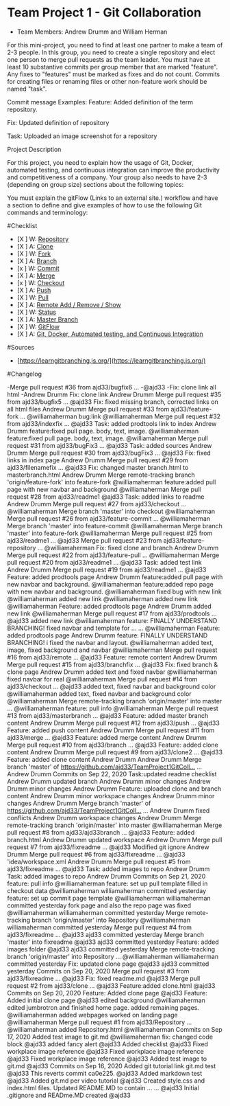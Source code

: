 # Team Project 1 - Git Collaboration

* Team Members: Andrew Drumm and William Herman

For this mini-project, you need to find at least one partner to make a team of 2-3 people.  In this group, you need to create a single repository and elect one person to merge pull requests as the team leader.  You must have at least 10 substantive commits per group member that are marked "feature".  Any fixes to "features" must be marked as fixes and do not count.  Commits for creating files or renaming files or other non-feature work should be named "task".

Commit message Examples:
Feature:  Added definition of the term repository.

Fix: Updated definition of repository

Task: Uploaded an image screenshot for a repository

Project Description

For this project, you need to explain how the usage of Git, Docker, automated testing, and continuous integration can improve the productivity and competitiveness of a company.  Your group also needs to have 2-3 (depending on group size) sections about the following topics:

You must explain the gitFlow (Links to an external site.) workflow and have a section to define and give examples of how to use the following Git commands and terminology:

#Checklist

- [X ] W: [Repository](\Repository.html)
- [X ] A: [Clone](\Clone.html)
- [X ] W: [Fork](\Fork.html)
- [X ] A: [Branch](\Branch.html)
- [x ] W: [Commit](\Commit.html)
- [X ] A: [Merge](\merge.html)
- [x ] W: [Checkout](\Checkout.html)
- [X ] A: [Push](Push.html)
- [X ] W: [Pull](pull.html)
- [X ] A: [Remote Add / Remove / Show](remote.html)
- [X ] W: [Status](status.html)
- [X ] A: [Master Branch](masterbranch.html)
- [X ] W: [GitFlow](gitflow.html)
- [X ] A: [Git, Docker, Automated testing, and Continuous Integration](prodtools.html)

    
#Sources
- [https://learngitbranching.js.org/](https://learngitbranching.js.org/)


#Changelog

-Merge pull request #36 from ajd33/bugfix6 …
-@ajd33
-Fix: clone link all html
-Andrew Drumm
Fix: clone link
Andrew Drumm
Merge pull request #35 from ajd33/bugfix5 …
@ajd33
Fix: fixed missing branch, corrected links on all html files
Andrew Drumm
Merge pull request #33 from ajd33/feature-fork …
@williamaherman
bug:link
@williamaherman
Merge pull request #32 from ajd33/indexfix …
@ajd33
Task: added prodtools link to index
Andrew Drumm
feature:fixed pull page. body, text, image.
@williamaherman
feature:fixed pull page. body, text, image.
@williamaherman
Merge pull request #31 from ajd33/bugFix3 …
@ajd33
Task: added sources
Andrew Drumm
Merge pull request #30 from ajd33/bugFix3 …
@ajd33
Fix: fixed links in index page
Andrew Drumm
Merge pull request #29 from ajd33/filenamefix …
@ajd33
Fix: changed master branch.html to masterbranch.html
Andrew Drumm
Merge remote-tracking branch 'origin/feature-fork' into feature-fork
@williamaherman
feature:added pull page with new navbar and background
@williamaherman
Merge pull request #28 from ajd33/readme1
@ajd33
Task: added links to readme
Andrew Drumm
Merge pull request #27 from ajd33/checkout …
@williamaherman
Merge branch 'master' into checkout
@williamaherman
Merge pull request #26 from ajd33/feature-commit …
@williamaherman
Merge branch 'master' into feature-commit
@williamaherman
Merge branch 'master' into feature-fork
@williamaherman
Merge pull request #25 from ajd33/readme1 …
@ajd33
Merge pull request #23 from ajd33/feature-repository …
@williamaherman
Fix: fixed clone and branch
Andrew Drumm
Merge pull request #22 from ajd33/feature-pull …
@williamaherman
Merge pull request #20 from ajd33/readme1 …
@ajd33
Task: added test link
Andrew Drumm
Merge pull request #19 from ajd33/readme1 …
@ajd33
Feature: added prodtools page
Andrew Drumm
feature:added pull page with new navbar and background.
@williamaherman
feature:added repo page with new navbar and background.
@williamaherman
fixed bug with new link
@williamaherman
added new link
@williamaherman
added new link
@williamaherman
Feature: added prodtools page
Andrew Drumm
added new link
@williamaherman
Merge pull request #17 from ajd33/prodtools …
@ajd33
added new link
@williamaherman
feature: FINALLY UNDERSTAND BRANCHING! fixed navbar and template for … …
@williamaherman
Feature: added prodtools page
Andrew Drumm
feature: FINALLY UNDERSTAND BRANCHING! i fixed the navbar and layout.
@williamaherman
added text, image, fixed background and navbar
@williamaherman
Merge pull request #16 from ajd33/remote …
@ajd33
Feature: remote content
Andrew Drumm
Merge pull request #15 from ajd33/branchfix …
@ajd33
Fix: fixed branch & clone page
Andrew Drumm
added text and fixed navbar
@williamaherman
fixed navbar for real
@williamaherman
Merge pull request #14 from ajd33/checkout …
@ajd33
added text, fixed navbar and background color
@williamaherman
added text, fixed navbar and background color
@williamaherman
Merge remote-tracking branch 'origin/master' into master …
@williamaherman
feature: pull info
@williamaherman
Merge pull request #13 from ajd33/masterbranch …
@ajd33
Feature: added master branch content
Andrew Drumm
Merge pull request #12 from ajd33/push …
@ajd33
Feature: added push content
Andrew Drumm
Merge pull request #11 from ajd33/merge …
@ajd33
Feature: added merge content
Andrew Drumm
Merge pull request #10 from ajd33/branch …
@ajd33
Feature: added clone content
Andrew Drumm
Merge pull request #9 from ajd33/clone2 …
@ajd33
Feature: added clone content
Andrew Drumm
Andrew Drumm
Merge branch 'master' of https://github.com/ajd33/TeamProject1GitColl… …
Andrew Drumm
Commits on Sep 22, 2020
Task:updated readme checklist
Andrew Drumm
updated branch
Andrew Drumm
minor changes
Andrew Drumm
minor changes
Andrew Drumm
Feature: uploaded clone and branch content
Andrew Drumm
minor workspace changes
Andrew Drumm
minor changes
Andrew Drumm
Merge branch 'master' of https://github.com/ajd33/TeamProject1GitColl… …
Andrew Drumm
fixed conflicts
Andrew Drumm
workspace changes
Andrew Drumm
Merge remote-tracking branch 'origin/master' into master
@williamaherman
Merge pull request #8 from ajd33/ajd33branch …
@ajd33
Feature: added branch.html
Andrew Drumm
updated workspace
Andrew Drumm
Merge pull request #7 from ajd33/fixreadme …
@ajd33
Modified git ignore
Andrew Drumm
Merge pull request #6 from ajd33/fixreadme …
@ajd33
'idea/workspace.xml
Andrew Drumm
Merge pull request #5 from ajd33/fixreadme …
@ajd33
Task: added images to repo
Andrew Drumm
Task: added images to repo
Andrew Drumm
Commits on Sep 21, 2020
feature: pull info
@williamaherman
feature: set up pull template filled in checkout data
@williamaherman
williamaherman committed yesterday
feature: set up commit page template
@williamaherman
williamaherman committed yesterday
fork page and also the repo page was fixed
@williamaherman
williamaherman committed yesterday
Merge remote-tracking branch 'origin/master' into Repository
@williamaherman
williamaherman committed yesterday
Merge pull request #4 from ajd33/fixreadme …
@ajd33
ajd33 committed yesterday
Merge branch 'master' into fixreadme
@ajd33
ajd33 committed yesterday
Feature: added images folder
@ajd33
ajd33 committed yesterday
Merge remote-tracking branch 'origin/master' into Repository …
@williamaherman
williamaherman committed yesterday
Fix: updated clone page
@ajd33
ajd33 committed yesterday
Commits on Sep 20, 2020
Merge pull request #3 from ajd33/fixreadme …
@ajd33
Fix: fixed readme.md
@ajd33
Merge pull request #2 from ajd33/clone …
@ajd33
Feature:added clone.html
@ajd33
Commits on Sep 20, 2020
Feature: Added clone page
@ajd33
Feature: Added initial clone page
@ajd33
edited background
@williamaherman
edited jumbrotron and finished home page. added remaining pages.
@williamaherman
added webpages worked on landing page
@williamaherman
Merge pull request #1 from ajd33/Repository …
@williamaherman
added Repository.html
@williamaherman
Commits on Sep 17, 2020
Added test image to git.md
@williamaherman
fix: changed code block
@ajd33
added fancy alert
@ajd33
Added checklist
@ajd33
Fixed workplace image reference
@ajd33
Fixed workplace image reference
@ajd33
Fixed workplace image reference
@ajd33
Added test image to git.md
@ajd33
Commits on Sep 16, 2020
Added git tutorial link git.md test
@ajd33
This reverts commit ca0e225.
@ajd33
Added markdown test
@ajd33
Added git.md per video tutorial
@ajd33
Created style.css and index.html files. Updated README.MD to contain … …
@ajd33
Initial .gitignore and READme.MD created
@ajd33
